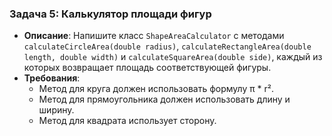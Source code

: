 ### Задача 5: **Калькулятор площади фигур**
- **Описание**: Напишите класс `ShapeAreaCalculator` с методами `calculateCircleArea(double radius)`, `calculateRectangleArea(double length, double width)` и `calculateSquareArea(double side)`, каждый из которых возвращает площадь соответствующей фигуры.
- **Требования**:
    - Метод для круга должен использовать формулу π * r².
    - Метод для прямоугольника должен использовать длину и ширину.
    - Метод для квадрата использует сторону.